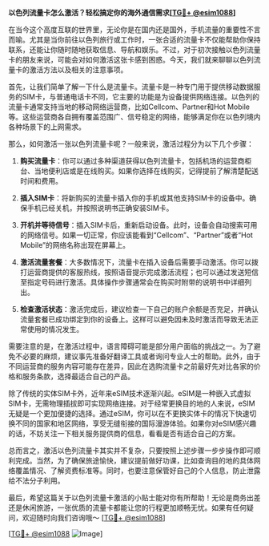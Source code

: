 **以色列流量卡怎么激活？轻松搞定你的海外通信需求[[TG💪+ @esim1088](https://t.me/s/esim1088)]**

在当今这个高度互联的世界里，无论你是在国内还是国外，手机流量的重要性不言而喻。尤其是当你前往以色列旅行或工作时，一张合适的流量卡不仅能帮助你保持联系，还能让你随时随地获取信息、导航和娱乐。不过，对于初次接触以色列流量卡的朋友来说，可能会对如何激活这张卡感到困惑。今天，我们就来聊聊以色列流量卡的激活方法以及相关的注意事项。

首先，让我们简单了解一下什么是流量卡。流量卡是一种专门用于提供移动数据服务的SIM卡，与普通电话卡不同，它主要的功能是为设备提供网络连接。以色列的流量卡通常支持当地的移动网络运营商，比如Cellcom、Partner和Hot Mobile等。这些运营商各自拥有覆盖范围广、信号稳定的网络，能够满足你在以色列境内各种场景下的上网需求。

那么，如何激活一张以色列流量卡呢？一般来说，激活过程分为以下几个步骤：

1. **购买流量卡**：你可以通过多种渠道获得以色列流量卡，包括机场的运营商柜台、当地便利店或是在线购买。如果你选择在线购买，记得提前了解清楚配送时间和费用。

2. **插入SIM卡**：将新购买的流量卡插入你的手机或其他支持SIM卡的设备中。确保手机已经关机，并按照说明书正确安装SIM卡。

3. **开机并等待信号**：插入SIM卡后，重新启动设备。此时，设备会自动搜索可用的网络信号。如果一切正常，你应该能看到“Cellcom”、“Partner”或者“Hot Mobile”的网络名称出现在屏幕上。

4. **激活流量套餐**：大多数情况下，流量卡在插入设备后需要手动激活。你可以拨打运营商提供的客服热线，按照语音提示完成激活流程；也可以通过发送短信至指定号码进行激活。具体操作步骤通常会在购买时附带的说明书中详细列出。

5. **检查激活状态**：激活完成后，建议检查一下自己的账户余额是否充足，并确认流量套餐已成功绑定到你的设备上。这样可以避免因未及时激活而导致无法正常使用的情况发生。

需要注意的是，在激活过程中，语言障碍可能是部分用户面临的挑战之一。为了避免不必要的麻烦，建议事先准备好翻译工具或者询问专业人士的帮助。此外，由于不同运营商的服务内容可能存在差异，因此在选购流量卡之前最好先对比各家的价格和服务条款，选择最适合自己的产品。

除了传统的实体SIM卡外，近年来eSIM技术逐渐兴起。eSIM是一种嵌入式虚拟SIM卡，无需物理插拔即可实现网络连接。对于经常更换目的地的人来说，eSIM无疑是一个更加便捷的选择。通过eSIM，你可以在不更换实体卡的情况下快速切换不同的国家和地区网络，享受无缝衔接的国际漫游体验。如果你对eSIM感兴趣的话，不妨关注一下相关服务提供商的信息，看看是否有适合自己的方案。

总而言之，激活以色列流量卡其实并不复杂，只要按照上述步骤一步步操作即可顺利完成。当然，为了确保旅途愉快，建议提前做好功课，比如查询目的地的具体网络覆盖情况、了解资费标准等。同时，也要注意保管好自己的个人信息，防止泄露给不法分子利用。

最后，希望这篇关于以色列流量卡激活的小贴士能对你有所帮助！无论是商务出差还是休闲旅游，一张优质的流量卡都能让您的行程更加顺畅无忧。如果有任何疑问，欢迎随时向我们咨询哦～ [[TG💪+ @esim1088](https://t.me/s/esim1088)]

[[TG💪+ @esim1088](https://t.me/s/esim1088) ![Image](https://i.postimg.cc/4NQfJmqS/Snipaste-2025-05-13-00-14-12.png)]